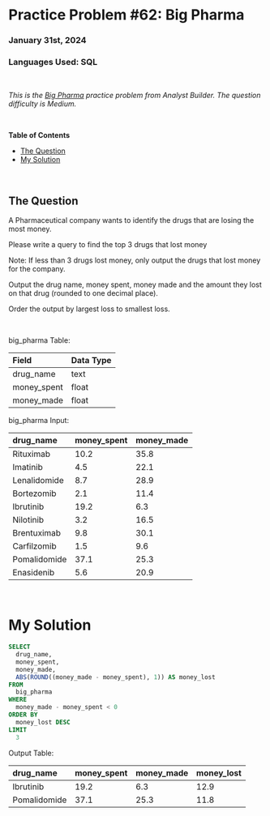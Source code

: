 # **Practice Problem #62: Big Pharma**
### January 31st, 2024
### Languages Used: SQL

<br>

*This is the [Big Pharma](https://www.analystbuilder.com/questions/big-pharma-tFfpy) practice problem from Analyst Builder. The question difficulty is Medium.*

<br>

**Table of Contents**

-   [The Question](#the-question)
-   [My Solution](#my-solution)
  
<br>

## The Question

A Pharmaceutical company wants to identify the drugs that are losing the most money.

Please write a query to find the top 3 drugs that lost money

Note: If less than 3 drugs lost money, only output the drugs that lost money for the company.

Output the drug name, money spent, money made and the amount they lost on that drug (rounded to one decimal place).

Order the output by largest loss to smallest loss.

<br>

big_pharma Table:

| Field       | Data Type |
| :---------- | :-------- |
| drug_name   | text      |
| money_spent | float     |
| money_made  | float     |

big_pharma Input:

| drug_name    | money_spent | money_made |
| :----------- | :---------- | :--------- |
| Rituximab    | 10.2        | 35.8       |
| Imatinib     | 4.5         | 22.1       |
| Lenalidomide | 8.7         | 28.9       |
| Bortezomib   | 2.1         | 11.4       |
| Ibrutinib    | 19.2        | 6.3        |
| Nilotinib    | 3.2         | 16.5       |
| Brentuximab  | 9.8         | 30.1       |
| Carfilzomib  | 1.5         | 9.6        |
| Pomalidomide | 37.1        | 25.3       |
| Enasidenib   | 5.6         | 20.9       |

<br>

# My Solution

``` SQL
SELECT
  drug_name,
  money_spent,
  money_made,
  ABS(ROUND((money_made - money_spent), 1)) AS money_lost
FROM 
  big_pharma 
WHERE
  money_made - money_spent < 0
ORDER BY
  money_lost DESC
LIMIT 
  3
```

Output Table:

| drug_name    | money_spent | money_made | money_lost |
| :----------- | :---------- | :--------- | :--------- |
| Ibrutinib    | 19.2        | 6.3        | 12.9       |
| Pomalidomide | 37.1        | 25.3       | 11.8       |
